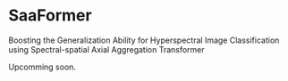 # SaaFormer
Boosting the Generalization Ability for Hyperspectral Image Classification using Spectral-spatial Axial Aggregation Transformer


Upcomming soon.
